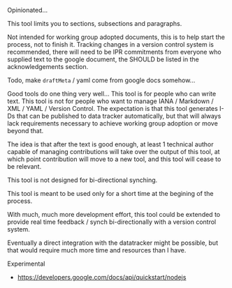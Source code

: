 
Opinionated...

This tool limits you to sections, subsections and paragraphs.



Not intended for working group adopted documents, this is to help start the process, not to finish it.
Tracking changes in a version control system is recommended, 
there will need to be IPR commitments from everyone who supplied text to the google document,
the SHOULD be listed in the acknowledgements section.

Todo, make `draftMeta` / yaml come from google docs somehow...

Good tools do one thing very well... 
This tool is for people who can write text.
This tool is not for people who want to manage IANA / Markdown / XML / YAML / Version Control.
The expectation is that this tool generates I-Ds that can be published to data tracker automatically, 
but that will always lack requirements necessary to achieve working group adoption or move beyond that.

The idea is that after the text is good enough, 
at least 1 technical author capable of managing contributions will take over the output of this tool,
at which point contribution will move to a new tool, and this tool will cease to be relevant.

This tool is not designed for bi-directional synching.

This tool is meant to be used only for a short time at the begining of the process.

With much, much more development effort, this tool could be extended to provide real time feedback / synch bi-directionally with a version control system.

Eventually a direct integration with the datatracker might be possible, but that would require much more time and resources than I have.



Experimental


- https://developers.google.com/docs/api/quickstart/nodejs